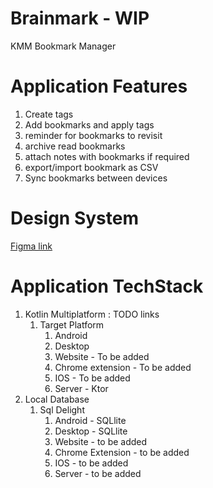 # Brainmark - WIP

KMM Bookmark Manager

# Application Features

1. Create tags
2. Add bookmarks and apply tags
3. reminder for bookmarks to revisit
4. archive read bookmarks
5. attach notes with bookmarks if required
6. export/import bookmark as CSV
7. Sync bookmarks between devices

# Design System
[Figma link](https://www.figma.com/file/mexiothtFvdlsQ5G8Pnfx1/BrainMark?node-id=0%3A1)

# Application TechStack
1. Kotlin Multiplatform : TODO links
    1. Target Platform
        1. Android
        2. Desktop
        3. Website - To be added
        4. Chrome extension - To be added
        5. IOS - To be added
        6. Server - Ktor
2. Local Database
    1. Sql Delight
        1. Android - SQLlite
        2. Desktop - SQLlite
        3. Website - to be added
        4. Chrome Extension - to be added
        5. IOS - to be added
        6. Server - to be added



